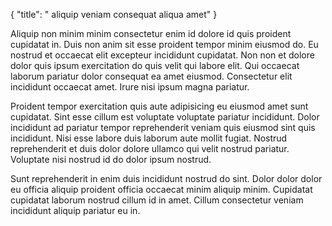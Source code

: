 {
  "title": " aliquip veniam consequat aliqua amet"
}

Aliquip non minim minim consectetur enim id dolore id quis proident cupidatat in. Duis non anim sit esse proident tempor minim eiusmod do. Eu nostrud et occaecat elit excepteur incididunt cupidatat. Non non et dolore dolor quis ipsum exercitation do quis velit qui labore elit. Qui occaecat laborum pariatur dolor consequat ea amet eiusmod. Consectetur elit incididunt occaecat amet. Irure nisi ipsum magna pariatur.

Proident tempor exercitation quis aute adipisicing eu eiusmod amet sunt cupidatat. Sint esse cillum est voluptate voluptate pariatur incididunt. Dolor incididunt ad pariatur tempor reprehenderit veniam quis eiusmod sint quis incididunt. Nisi esse labore duis laborum aute mollit fugiat. Nostrud reprehenderit et duis dolor dolore ullamco qui velit nostrud pariatur. Voluptate nisi nostrud id do dolor ipsum nostrud.

Sunt reprehenderit in enim duis incididunt nostrud do sint. Dolor dolor dolor eu officia aliquip proident officia occaecat minim aliquip minim. Cupidatat cupidatat laborum nostrud cillum id in amet. Cillum consectetur veniam incididunt aliquip pariatur eu in.